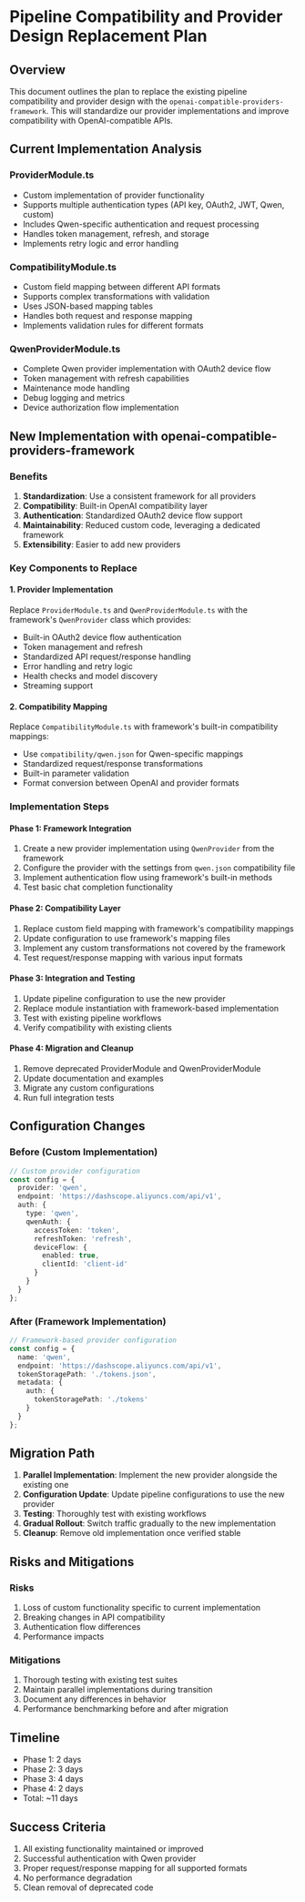 # Pipeline Compatibility and Provider Design Replacement Plan

## Overview
This document outlines the plan to replace the existing pipeline compatibility and provider design with the `openai-compatible-providers-framework`. This will standardize our provider implementations and improve compatibility with OpenAI-compatible APIs.

## Current Implementation Analysis

### ProviderModule.ts
- Custom implementation of provider functionality
- Supports multiple authentication types (API key, OAuth2, JWT, Qwen, custom)
- Includes Qwen-specific authentication and request processing
- Handles token management, refresh, and storage
- Implements retry logic and error handling

### CompatibilityModule.ts
- Custom field mapping between different API formats
- Supports complex transformations with validation
- Uses JSON-based mapping tables
- Handles both request and response mapping
- Implements validation rules for different formats

### QwenProviderModule.ts
- Complete Qwen provider implementation with OAuth2 device flow
- Token management with refresh capabilities
- Maintenance mode handling
- Debug logging and metrics
- Device authorization flow implementation

## New Implementation with openai-compatible-providers-framework

### Benefits
1. **Standardization**: Use a consistent framework for all providers
2. **Compatibility**: Built-in OpenAI compatibility layer
3. **Authentication**: Standardized OAuth2 device flow support
4. **Maintainability**: Reduced custom code, leveraging a dedicated framework
5. **Extensibility**: Easier to add new providers

### Key Components to Replace

#### 1. Provider Implementation
Replace `ProviderModule.ts` and `QwenProviderModule.ts` with the framework's `QwenProvider` class which provides:
- Built-in OAuth2 device flow authentication
- Token management and refresh
- Standardized API request/response handling
- Error handling and retry logic
- Health checks and model discovery
- Streaming support

#### 2. Compatibility Mapping
Replace `CompatibilityModule.ts` with framework's built-in compatibility mappings:
- Use `compatibility/qwen.json` for Qwen-specific mappings
- Standardized request/response transformations
- Built-in parameter validation
- Format conversion between OpenAI and provider formats

### Implementation Steps

#### Phase 1: Framework Integration
1. Create a new provider implementation using `QwenProvider` from the framework
2. Configure the provider with the settings from `qwen.json` compatibility file
3. Implement authentication flow using framework's built-in methods
4. Test basic chat completion functionality

#### Phase 2: Compatibility Layer
1. Replace custom field mapping with framework's compatibility mappings
2. Update configuration to use framework's mapping files
3. Implement any custom transformations not covered by the framework
4. Test request/response mapping with various input formats

#### Phase 3: Integration and Testing
1. Update pipeline configuration to use the new provider
2. Replace module instantiation with framework-based implementation
3. Test with existing pipeline workflows
4. Verify compatibility with existing clients

#### Phase 4: Migration and Cleanup
1. Remove deprecated ProviderModule and QwenProviderModule
2. Update documentation and examples
3. Migrate any custom configurations
4. Run full integration tests

## Configuration Changes

### Before (Custom Implementation)
```typescript
// Custom provider configuration
const config = {
  provider: 'qwen',
  endpoint: 'https://dashscope.aliyuncs.com/api/v1',
  auth: {
    type: 'qwen',
    qwenAuth: {
      accessToken: 'token',
      refreshToken: 'refresh',
      deviceFlow: {
        enabled: true,
        clientId: 'client-id'
      }
    }
  }
};
```

### After (Framework Implementation)
```typescript
// Framework-based provider configuration
const config = {
  name: 'qwen',
  endpoint: 'https://dashscope.aliyuncs.com/api/v1',
  tokenStoragePath: './tokens.json',
  metadata: {
    auth: {
      tokenStoragePath: './tokens'
    }
  }
};
```

## Migration Path

1. **Parallel Implementation**: Implement the new provider alongside the existing one
2. **Configuration Update**: Update pipeline configurations to use the new provider
3. **Testing**: Thoroughly test with existing workflows
4. **Gradual Rollout**: Switch traffic gradually to the new implementation
5. **Cleanup**: Remove old implementation once verified stable

## Risks and Mitigations

### Risks
1. Loss of custom functionality specific to current implementation
2. Breaking changes in API compatibility
3. Authentication flow differences
4. Performance impacts

### Mitigations
1. Thorough testing with existing test suites
2. Maintain parallel implementations during transition
3. Document any differences in behavior
4. Performance benchmarking before and after migration

## Timeline
- Phase 1: 2 days
- Phase 2: 3 days
- Phase 3: 4 days
- Phase 4: 2 days
- Total: ~11 days

## Success Criteria
1. All existing functionality maintained or improved
2. Successful authentication with Qwen provider
3. Proper request/response mapping for all supported formats
4. No performance degradation
5. Clean removal of deprecated code